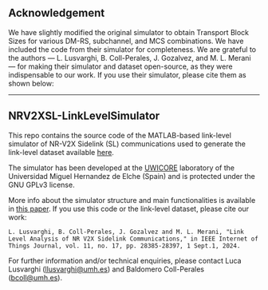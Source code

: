 ## Acknowledgement

We have slightly modified the original simulator to obtain Transport Block Sizes for various DM-RS, subchannel, and MCS combinations. We have included the code from their simulator for completeness. We are grateful to the authors — L. Lusvarghi, B. Coll-Perales, J. Gozalvez, and M. L. Merani — for making their simulator and dataset open-source, as they were indispensable to our work. If you use their simulator, please cite them as shown below:

---

## NRV2XSL-LinkLevelSimulator
This repo contains the source code of the MATLAB-based link-level simulator of NR-V2X Sidelink (SL) communications used to generate the link-level dataset available [here](https://uwicore.umh.es/NRV2XSL-LinkLevel.html).

The simulator has been developed at the [UWICORE](https://uwicore.umh.es/) laboratory of the Universidad Miguel Hernandez de Elche (Spain) and is protected under the GNU GPLv3 license. 

More info about the simulator structure and main functionalities is available in [this paper](https://ieeexplore.ieee.org/abstract/document/10533255). If you use this code or the link-level dataset, please cite our work:
```
L. Lusvarghi, B. Coll-Perales, J. Gozalvez and M. L. Merani, "Link Level Analysis of NR V2X Sidelink Communications," in IEEE Internet of Things Journal, vol. 11, no. 17, pp. 28385-28397, 1 Sept.1, 2024.
```

For further information and/or technical enquiries, please contact Luca Lusvarghi (llusvarghi@umh.es) and Baldomero Coll-Perales (bcoll@umh.es).

